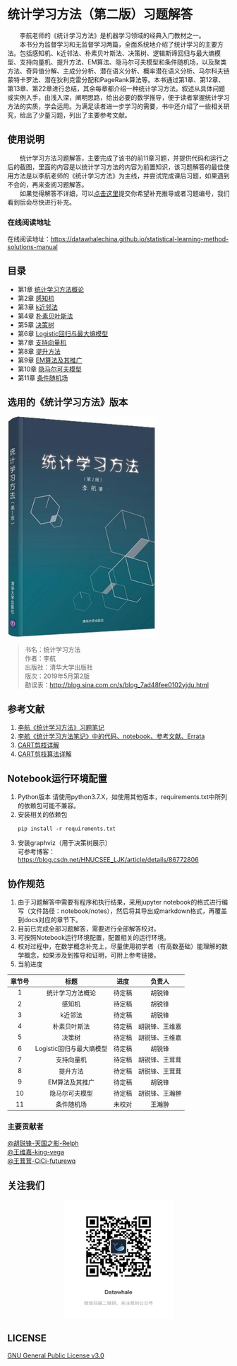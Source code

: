 # 统计学习方法（第二版）习题解答
&emsp;&emsp;李航老师的《统计学习方法》是机器学习领域的经典入门教材之一。  
&emsp;&emsp;本书分为监督学习和无监督学习两篇，全面系统地介绍了统计学习的主要方法。包括感知机、k近邻法、朴素贝叶斯法、决策树、逻辑斯谛回归与最大熵模型、支持向量机、提升方法、EM算法、隐马尔可夫模型和条件随机场，以及聚类方法、奇异值分解、主成分分析、潜在语义分析、概率潜在语义分析、马尔科夫链蒙特卡罗法、潜在狄利克雷分配和PageRank算法等。本书通过第1章、第12章、第13章、第22章进行总结，其余每章都介绍一种统计学习方法。叙述从具体问题或实例入手，由浅入深，阐明思路，给出必要的数学推导，便于读者掌握统计学习方法的实质，学会运用。为满足读者进一步学习的需要，书中还介绍了一些相关研究，给出了少量习题，列出了主要参考文献。  

## 使用说明
&emsp;&emsp;统计学习方法习题解答，主要完成了该书的前11章习题，并提供代码和运行之后的截图，里面的内容是以统计学习方法的内容为前置知识，该习题解答的最佳使用方法是以李航老师的《统计学习方法》为主线，并尝试完成课后习题，如果遇到不会的，再来查阅习题解答。  
&emsp;&emsp;如果觉得解答不详细，可以[点击这里](https://github.com/datawhalechina/statistical-learning-method-solutions-manual/issues)提交你希望补充推导或者习题编号，我们看到后会尽快进行补充。

### 在线阅读地址
在线阅读地址：https://datawhalechina.github.io/statistical-learning-method-solutions-manual

## 目录
- 第1章 [统计学习方法概论](https://datawhalechina.github.io/statistical-learning-method-solutions-manual/#/chapter01/chapter01)
- 第2章 [感知机](https://datawhalechina.github.io/statistical-learning-method-solutions-manual/#/chapter02/chapter02)
- 第3章 [k近邻法](https://datawhalechina.github.io/statistical-learning-method-solutions-manual/#/chapter03/chapter03)
- 第4章 [朴素贝叶斯法](https://datawhalechina.github.io/statistical-learning-method-solutions-manual/#/chapter04/chapter04)
- 第5章 [决策树](https://datawhalechina.github.io/statistical-learning-method-solutions-manual/#/chapter05/chapter05)
- 第6章 [Logistic回归与最大熵模型](https://datawhalechina.github.io/statistical-learning-method-solutions-manual/#/chapter06/chapter06)
- 第7章 [支持向量机](https://datawhalechina.github.io/statistical-learning-method-solutions-manual/#/chapter07/chapter07)
- 第8章 [提升方法](https://datawhalechina.github.io/statistical-learning-method-solutions-manual/#/chapter08/chapter08)
- 第9章 [EM算法及其推广](https://datawhalechina.github.io/statistical-learning-method-solutions-manual/#/chapter09/chapter09)
- 第10章 [隐马尔可夫模型](https://datawhalechina.github.io/statistical-learning-method-solutions-manual/#/chapter10/chapter10)
- 第11章 [条件随机场](https://datawhalechina.github.io/statistical-learning-method-solutions-manual/#/chapter11/chapter11)

## 选用的《统计学习方法》版本
<img src="res/statistical-learning-method-book.png?raw=true" width="336" height= "500">


> 书名：统计学习方法<br/>
> 作者：李航<br/>
> 出版社：清华大学出版社<br/>
> 版次：2019年5月第2版<br/>
> 勘误表：http://blog.sina.com.cn/s/blog_7ad48fee0102yjdu.html<br/>

## 参考文献
1. [李航《统计学习方法》习题笔记](https://sine-x.com/statistical-learning-method)
2. [李航《统计学习方法笔记》中的代码、notebook、参考文献、Errata](https://github.com/SmirkCao/Lihang)  
3. [CART剪枝详解](https://blog.csdn.net/wjc1182511338/article/details/76793164)
4. [CART剪枝算法详解](http://www.pianshen.com/article/1752163397/)

## Notebook运行环境配置
1. Python版本
   请使用python3.7.X，如使用其他版本，requirements.txt中所列的依赖包可能不兼容。
2. 安装相关的依赖包
    ```shell
    pip install -r requirements.txt
    ```
3. 安装graphviz（用于决策树展示）  
    可参考博客：https://blog.csdn.net/HNUCSEE_LJK/article/details/86772806

## 协作规范
1. 由于习题解答中需要有程序和执行结果，采用jupyter notebook的格式进行编写（文件路径：notebook/notes），然后将其导出成markdown格式，再覆盖到docs对应的章节下。
2. 目前已完成全部习题解答，需要进行全部解答校对。
3. 可按照Notebook运行环境配置，配置相关的运行环境。
4. 校对过程中，在数学概念补充上，尽量使用初学者（有高数基础）能理解的数学概念，如果涉及到推导和证明，可附上参考链接。
5. 当前进度

| 章节号 |           标题           |  进度  | 负责人 |
| :----: | :----------------------: | :----: | :----: |
|   1    |     统计学习方法概论     | 待定稿 | 胡锐锋 |
|   2    |          感知机          | 待定稿 | 胡锐锋 |
|   3    |         k近邻法          | 待定稿 | 胡锐锋 |
|   4    |       朴素贝叶斯法       | 待定稿 | 胡锐锋、王维嘉 |
|   5    |          决策树          | 待定稿 | 胡锐锋、王维嘉 | 
|   6    | Logistic回归与最大熵模型 | 待定稿 | 胡锐锋 |
|   7    |        支持向量机        | 待定稿 | 胡锐锋、王茸茸 |
|   8    |         提升方法         | 待定稿 | 胡锐锋、王茸茸 |
|   9    |      EM算法及其推广      | 待定稿 | 胡锐锋 |
|   10   |      隐马尔可夫模型      | 待定稿 | 胡锐锋、王瀚翀 |
|   11   |        条件随机场        | 未校对 | 王瀚翀 |


### 主要贡献者
[@胡锐锋-天国之影-Relph](https://github.com/Relph1119)  
[@王维嘉-king-vega](https://github.com/king-vega)  
[@王茸茸-CiCi-futurewq](https://blog.csdn.net/wangrongrongwq?spm=1000.2115.3001.5343)

## 关注我们
<div align=center><img src="res/qrcode.jpeg" width = "250" height = "270" alt="Datawhale，一个专注于AI领域的学习圈子。初衷是for the learner，和学习者一起成长。目前加入学习社群的人数已经数千人，组织了机器学习，深度学习，数据分析，数据挖掘，爬虫，编程，统计学，Mysql，数据竞赛等多个领域的内容学习，微信搜索公众号Datawhale可以加入我们。"></div>

## LICENSE
[GNU General Public License v3.0](https://github.com/datawhalechina/statistical-learning-method-solutions-manual/blob/master/LICENSE)